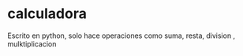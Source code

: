 calculadora
===========

Escrito en python, solo hace operaciones como suma, resta, division , mulktiplicacion 
